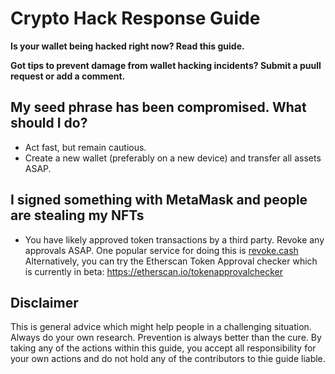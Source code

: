 # Crypto Hack Response Guide

**Is your wallet being hacked right now? Read this guide.**

**Got tips to prevent damage from wallet hacking incidents? Submit a puull request or add a comment.**

## My seed phrase has been compromised. What should I do?

- Act fast, but remain cautious. 
- Create a new wallet (preferably on a new device) and transfer all assets ASAP.

## I signed something with MetaMask and people are stealing my NFTs

- You have likely approved token transactions by a third party. Revoke any approvals ASAP. One popular service for doing this is [revoke.cash](revoke.cash) Alternatively, you can try the Etherscan Token Approval checker which is currently in beta: https://etherscan.io/tokenapprovalchecker

## Disclaimer

This is general advice which might help people in a challenging situation. Always do your own research. Prevention is always better than the cure. By taking any of the actions within this guide, you accept all responsibility for your own actions and do not hold any of the contributors to thie guide liable. 
